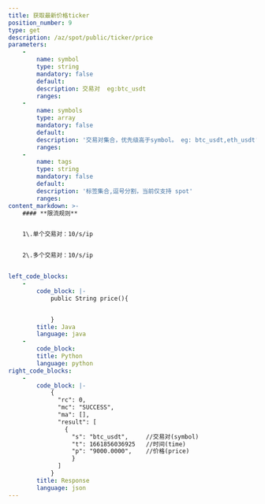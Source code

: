 ```yaml
---
title: 获取最新价格ticker
position_number: 9
type: get
description: /az/spot/public/ticker/price
parameters:
    -
        name: symbol
        type: string
        mandatory: false
        default:
        description: 交易对  eg:btc_usdt
        ranges:
    -
        name: symbols
        type: array
        mandatory: false
        default:
        description: '交易对集合，优先级高于symbol。 eg: btc_usdt,eth_usdt'
        ranges:
    -
        name: tags
        type: string
        mandatory: false
        default:
        description: '标签集合,逗号分割，当前仅支持 spot'
        ranges:
content_markdown: >-
    #### **限流规则**


    1\.单个交易对：10/s/ip


    2\.多个交易对：10/s/ip


left_code_blocks:
    -
        code_block: |-
            public String price(){


            }
        title: Java
        language: java
    -
        code_block:
        title: Python
        language: python
right_code_blocks:
    -
        code_block: |-
            {
              "rc": 0,
              "mc": "SUCCESS",
              "ma": [],
              "result": [
                {
                  "s": "btc_usdt",     //交易对(symbol)
                  "t": 1661856036925   //时间(time)
                  "p": "9000.0000",    //价格(price)
                  }
              ]
            }
        title: Response
        language: json
---
```

